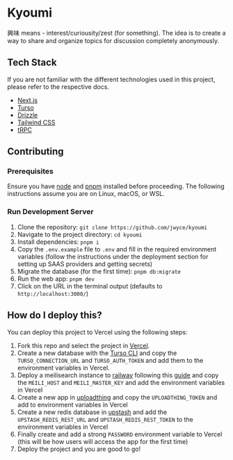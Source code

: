 # Kyoumi

興味 means - interest/curiousity/zest (for something). The idea is to create a way to share and organize topics for discussion completely anonymously.

## Tech Stack

If you are not familiar with the different technologies used in this project, please refer to the respective docs.

- [Next.js](https://nextjs.org)
- [Turso](https://turso.tech/)
- [Drizzle](https://orm.drizzle.team)
- [Tailwind CSS](https://tailwindcss.com)
- [tRPC](https://trpc.io)

## Contributing

### Prerequisites

Ensure you have [node](https://nodejs.org/en) and [pnpm](https://pnpm.io/) installed before
proceeding. The following instructions assume you are on Linux, macOS, or WSL.

### Run Development Server

1. Clone the repository: `git clone https://github.com/jwyce/kyoumi`
2. Navigate to the project directory: `cd kyoumi`
3. Install dependencies: `pnpm i`
4. Copy the `.env.example` file to `.env` and fill in the required environment variables (follow the instructions under the deployment section for setting up SAAS providers and getting secrets)
5. Migrate the database (for the first time): `pnpm db:migrate`
6. Run the web app: `pnpm dev`
7. Click on the URL in the terminal output (defaults to `http://localhost:3000/`)

## How do I deploy this?

You can deploy this project to Vercel using the following steps:

1. Fork this repo and select the project in [Vercel](https://vercel.com/new).
2. Create a new database with the [Turso CLI](https://docs.turso.tech/quickstart) and copy the `TURSO_CONNECTION_URL` and `TURSO_AUTH_TOKEN` and add them to the environment variables in Vercel.
3. Deploy a meilisearch instance to [railway](https://railway.com/) following this [guide](https://www.meilisearch.com/docs/guides/deployment/railway#introduction) and copy the `MEILI_HOST` and `MEILI_MASTER_KEY` and add the environment variables in Vercel
4. Create a new app in [uploadthing](https://uploadthing.com/) and copy the `UPLOADTHING_TOKEN` and add to environment variables in Vercel
5. Create a new redis database in [upstash](https://upstash.com/) and add the `UPSTASH_REDIS_REST_URL` and `UPSTASH_REDIS_REST_TOKEN` to the environment variables in Vercel
6. Finally create and add a strong `PASSWORD` environment variable to Vercel (this will be how users will access the app for the first time)
7. Deploy the project and you are good to go!
